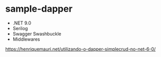 # sample-dapper

- .NET 9.0
- Serilog
- Swagger Swashbuckle
- Middlewares

https://henriquemauri.net/utilizando-o-dapper-simplecrud-no-net-6-0/
